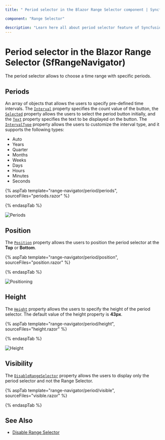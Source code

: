 ```yaml
---
title: " Period selector in the Blazor Range Selector component | Syncfusion "

component: "Range Selector"

description: "Learn here all about period selector feature of Syncfusion Blazor Range Selector (SfRangeNavigator) component and more."
---
```


# Period selector in the Blazor Range Selector (SfRangeNavigator)

The period selector allows to choose a time range with specific periods.

## Periods

An array of objects that allows the users to specify pre-defined time intervals. The [`Interval`](https://help.syncfusion.com/cr/blazor/Syncfusion.Blazor.Charts.RangeNavigatorPeriod.html#Syncfusion_Blazor_Charts_RangeNavigatorPeriod_Interval) property specifies the count value of the button, the [`Selected`](https://help.syncfusion.com/cr/blazor/Syncfusion.Blazor.Charts.RangeNavigatorPeriod.html#Syncfusion_Blazor_Charts_RangeNavigatorPeriod_Selected) property allows the users to select the period button initially, and the [`Text`](https://help.syncfusion.com/cr/blazor/Syncfusion.Blazor.Charts.RangeNavigatorPeriod.html#Syncfusion_Blazor_Charts_RangeNavigatorPeriod_Text) property specifies the text to be displayed on the button. The [`IntervalType`](https://help.syncfusion.com/cr/blazor/Syncfusion.Blazor.Charts.RangeNavigatorPeriod.html#Syncfusion_Blazor_Charts_RangeNavigatorPeriod_IntervalType) property allows the users to customize the interval type, and it supports the following types:

* Auto
* Years
* Quarter
* Months
* Weeks
* Days
* Hours
* Minutes
* Seconds

{% aspTab template="range-navigator/period/periods", sourceFiles="periods.razor" %}

{% endaspTab %}

![Periods](images/period-selector/periods.png)

## Position

The [`Position`](https://help.syncfusion.com/cr/blazor/Syncfusion.Blazor.Charts.RangeNavigatorPeriodSelectorSettings.html#Syncfusion_Blazor_Charts_RangeNavigatorPeriodSelectorSettings_Position) property allows the users to position the period selector at the **Top** or **Bottom**.

{% aspTab template="range-navigator/period/position", sourceFiles="position.razor" %}

{% endaspTab %}

![Positioning](images/period-selector/position.png)

## Height

The [`Height`](https://help.syncfusion.com/cr/blazor/Syncfusion.Blazor.Charts.RangeNavigatorPeriodSelectorSettings.html#Syncfusion_Blazor_Charts_RangeNavigatorPeriodSelectorSettings_Height) property allows the users to specify the height of the period selector. The default value of the height property is **43px**.

{% aspTab template="range-navigator/period/height", sourceFiles="height.razor" %}

{% endaspTab %}

![Height](images/period-selector/height.png)

## Visibility

The [`DisableRangeSelector`](https://help.syncfusion.com/cr/blazor/Syncfusion.Blazor.Charts.SfRangeNavigator.html#Syncfusion_Blazor_Charts_SfRangeNavigator_DisableRangeSelector) property allows the users to display only the period selector and not the Range Selector.

{% aspTab template="range-navigator/period/visible", sourceFiles="visible.razor" %}

{% endaspTab %}

## See Also

* [Disable Range Selector](./light-weight/)